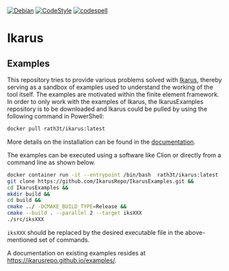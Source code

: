 <!--
SPDX-FileCopyrightText: 2022 The Ikarus Developers mueller@ibb.uni-stuttgart.de
SPDX-License-Identifier: LGPL-2.1-or-later
-->

[![Debian](https://github.com/IkarusRepo/IkarusExamples/actions/workflows/debian.yml/badge.svg)](https://github.com/IkarusRepo/IkarusExamples/actions/workflows/debian.yml)
[![CodeStyle](https://github.com/IkarusRepo/IkarusExamples/actions/workflows/style.yml/badge.svg)](https://github.com/IkarusRepo/IkarusExamples/actions/workflows/style.yml)
[![codespell](https://github.com/IkarusRepo/IkarusExamples/actions/workflows/codespell.yml/badge.svg)](https://github.com/IkarusRepo/IkarusExamples/actions/workflows/codespell.yml)
# Ikarus
## Examples

This repository tries to provide various problems solved with [Ikarus](https://ikarusrepo.github.io/), thereby serving as a sandbox of examples used to understand the working of the tool itself.
The examples are motivated within the finite element framework.
In order to only work with the examples of Ikarus, the IkarusExamples repository is to be downloaded and Ikarus could be pulled by using the following command in PowerShell:
```sh
docker pull rath3t/ikarus:latest
```
More details on the installation can be found in the [documentation](https://ikarusrepo.github.io/download/).

The examples can be executed using a software like Clion or directly from a command line as shown below.

```sh
docker container run -it --entrypoint /bin/bash  rath3t/ikarus:latest 
git clone https://github.com/IkarusRepo/IkarusExamples.git &&
cd IkarusExamples &&
mkdir build &&
cd build &&
cmake ../ -DCMAKE_BUILD_TYPE=Release &&
cmake --build . --parallel 2 --target iksXXX
./src/iksXXX
```
`iksXXX` should be replaced by the desired executable file in the above-mentioned set of commands.

A documentation on existing examples resides at https://ikarusrepo.github.io/examples/.
